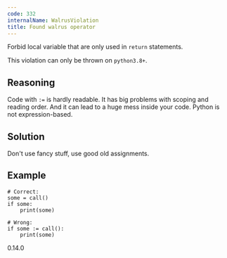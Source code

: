 ```yaml
---
code: 332
internalName: WalrusViolation
title: Found walrus operator
---
```


Forbid local variable that are only used in `return` statements.

This violation can only be thrown on `python3.8+`.

## Reasoning
Code with `:=` is hardly readable. It has big problems with scoping
and reading order. And it can lead to a huge mess inside your code.
Python is not expression-based.

## Solution
Don't use fancy stuff, use good old assignments.

## Example

    # Correct:
    some = call()
    if some:
        print(some)
    
    # Wrong:
    if some := call():
        print(some)

<div class="versionadded">

0.14.0

</div>